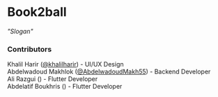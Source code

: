 # Book2ball
*"Slogan"*
### Contributors
Khalil Harir ([@khalilharir](https://github.com/khalilharir)) - UI/UX Design  
Abdelwadoud Makhlok ([@AbdelwadoudMakh55](https://github.com/AbdelwadoudMakh55)) - Backend Developer  
Ali Razgui () - Flutter Developer  
Abdelatif Boukhris () - Flutter Developer  